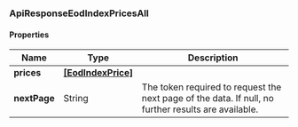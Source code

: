 
[//]: # (CLASS:ApiResponseEodIndexPricesAll)

[//]: # (KIND:object)

### ApiResponseEodIndexPricesAll

#### Properties

[//]: # (START_DEFINITION)

Name | Type | Description
------------ | ------------- | -------------
**prices** | [**[EodIndexPrice]**](EodIndexPrice.md) |  &nbsp;
**nextPage** | String | The token required to request the next page of the data. If null, no further results are available. &nbsp;

[//]: # (END_DEFINITION)


[//]: # (CONTAINED_CLASS:EodIndexPrice)





